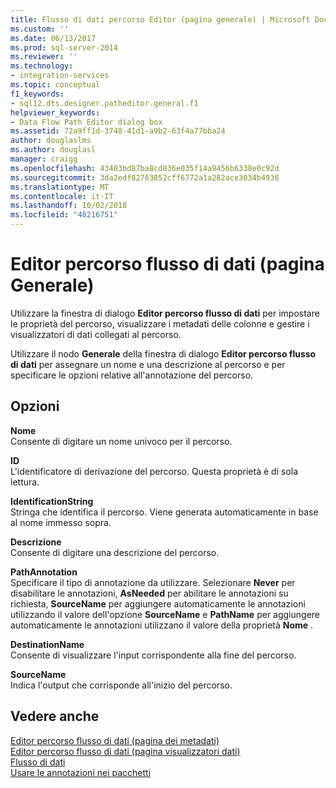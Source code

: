```yaml
---
title: Flusso di dati percorso Editor (pagina generale) | Microsoft Docs
ms.custom: ''
ms.date: 06/13/2017
ms.prod: sql-server-2014
ms.reviewer: ''
ms.technology:
- integration-services
ms.topic: conceptual
f1_keywords:
- sql12.dts.designer.patheditor.general.f1
helpviewer_keywords:
- Data Flow Path Editor dialog box
ms.assetid: 72a9ff1d-3748-41d1-a9b2-63f4a77bba24
author: douglaslms
ms.author: douglasl
manager: craigg
ms.openlocfilehash: 43403bd87ba8cd836e035f14a9456b6338e0c92d
ms.sourcegitcommit: 3da2edf82763852cff6772a1a282ace3034b4936
ms.translationtype: MT
ms.contentlocale: it-IT
ms.lasthandoff: 10/02/2018
ms.locfileid: "48216751"
---
```

# <a name="data-flow-path-editor-general-page"></a>Editor percorso flusso di dati (pagina Generale)
  Utilizzare la finestra di dialogo **Editor percorso flusso di dati** per impostare le proprietà del percorso, visualizzare i metadati delle colonne e gestire i visualizzatori di dati collegati al percorso.  
  
 Utilizzare il nodo **Generale** della finestra di dialogo **Editor percorso flusso di dati** per assegnare un nome e una descrizione al percorso e per specificare le opzioni relative all'annotazione del percorso.  
  
## <a name="options"></a>Opzioni  
 **Nome**  
 Consente di digitare un nome univoco per il percorso.  
  
 **ID**  
 L'identificatore di derivazione del percorso. Questa proprietà è di sola lettura.  
  
 **IdentificationString**  
 Stringa che identifica il percorso. Viene generata automaticamente in base al nome immesso sopra.  
  
 **Descrizione**  
 Consente di digitare una descrizione del percorso.  
  
 **PathAnnotation**  
 Specificare il tipo di annotazione da utilizzare. Selezionare **Never** per disabilitare le annotazioni, **AsNeeded** per abilitare le annotazioni su richiesta, **SourceName** per aggiungere automaticamente le annotazioni utilizzando il valore dell'opzione **SourceName** e **PathName** per aggiungere automaticamente le annotazioni utilizzano il valore della proprietà **Nome** .  
  
 **DestinationName**  
 Consente di visualizzare l'input corrispondente alla fine del percorso.  
  
 **SourceName**  
 Indica l'output che corrisponde all'inizio del percorso.  
  
## <a name="see-also"></a>Vedere anche  
 [Editor percorso flusso di dati &#40;pagina dei metadati&#41;](../../2014/integration-services/data-flow-path-editor-metadata-page.md)   
 [Editor percorso flusso di dati &#40;pagina visualizzatori dati&#41;](../../2014/integration-services/data-flow-path-editor-data-viewers-page.md)   
 [Flusso di dati](data-flow/data-flow.md)   
 [Usare le annotazioni nei pacchetti](use-annotations-in-packages.md)  
  
  
